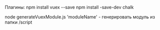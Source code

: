 Плагины:
npm install vuex --save
npm install -save-dev chalk


node generateVuexModule.js 'moduleName' - генерировать модуль из папки /script
